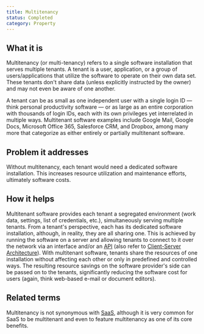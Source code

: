 ```yaml
---
title: Multitenancy
status: Completed
category: Property
---
```


## What it is

Multitenancy (or multi-tenancy) refers to a single software installation that serves multiple tenants. A tenant is a user, application, or a group of users/applications that utilize the software to operate on their own data set. These tenants don't share data (unless explicitly instructed by the owner) and may not even be aware of one another.  


A tenant can be as small as one independent user with a single login ID — think personal productivity software — or as large as an entire corporation with thousands of login IDs, each with its own privileges yet interrelated in multiple ways. 
Multitenant software examples include Google Mail, Google Docs, Microsoft Office 365, Salesforce CRM, and Dropbox, among many more that categorize as either entirely or partially multitenant software. 


## Problem it addresses 

Without multitenancy, each tenant would need a dedicated software installation. This increases resource utilization and maintenance efforts, ultimately software costs.

## How it helps

Multitenant software provides each tenant a segregated environment (work data, settings, list of credentials, etc.), simultaneously serving multiple tenants. From a tenant's perspective, each has its dedicated software installation, although, in reality, they are all sharing one. This is achieved by running the software on a server and allowing tenants to connect to it over the network via an interface and/or an [API](/application-programming-interface/) (also refer to [Client-Server Architecture](/client-server-architecture/)).
With multitenant software, tenants share the resources of one installation without affecting each other or only in predefined and controlled ways. The resulting resource savings on the software provider's side can be passed on to the tenants, significantly reducing the software cost for users (again, think web-based e-mail or document editors).

## Related terms

Multitenancy is not synonymous with [SaaS](/software-as-a-service/), although it is very common for SaaS to be multitenant and even to feature multitenancy as one of its core benefits.
